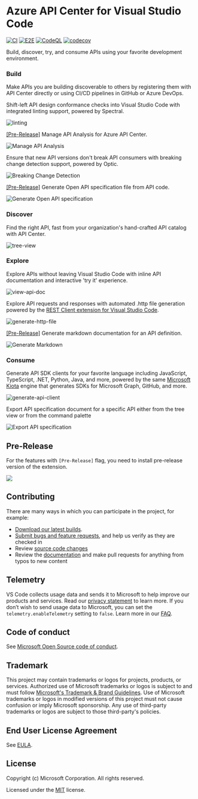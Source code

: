 # Azure API Center for Visual Studio Code
[![CI](https://github.com/microsoft/vscode-azureapicenter/actions/workflows/ci.yml/badge.svg?branch=dev)](https://github.com/microsoft/vscode-azureapicenter/actions/workflows/ci.yml)
[![E2E](https://github.com/microsoft/vscode-azureapicenter/actions/workflows/e2e.yml/badge.svg?branch=dev)](https://github.com/microsoft/vscode-azureapicenter/actions/workflows/e2e.yml)
[![CodeQL](https://github.com/microsoft/vscode-azureapicenter/actions/workflows/codeql.yml/badge.svg?branch=dev)](https://github.com/microsoft/vscode-azureapicenter/actions/workflows/codeql.yml)
[![codecov](https://codecov.io/gh/microsoft/vscode-azureapicenter/branch/dev/graph/badge.svg?token=TIJgHIZNDD)](https://codecov.io/gh/microsoft/vscode-azureapicenter)

Build, discover, try, and consume APIs using your favorite development environment.

### Build

Make APIs you are building discoverable to others by registering them with API Center directly or using CI/CD pipelines in GitHub or Azure DevOps.

Shift-left API design conformance checks into Visual Studio Code with integrated linting support, powered by Spectral.

![linting](./media/integrated-lint.png)

[[Pre-Release]](#pre-release) Manage API Analysis for Azure API Center.

![Manage API Analysis](./media/managed-lint.png)

Ensure that new API versions don't break API consumers with breaking change detection support, powered by Optic.

![Breaking Change Detection](./media/breaking-change.png)

[[Pre-Release]](#pre-release) Generate Open API specification file from API code.

![Generate Open API specification](./media/generate-api-documentation.gif)

### Discover

Find the right API, fast from your organization's hand-crafted API catalog with API Center.

![tree-view](./media/tree-view.png)


### Explore

Explore APIs without leaving Visual Studio Code with inline API documentation and interactive 'try it' experience.

![view-api-doc](./media/view-api-doc.png)

Explore API requests and responses with automated .http file generation powered by the [REST Client extension for Visual Studio Code](https://marketplace.visualstudio.com/items?itemName=humao.rest-client).

![generate-http-file](./media/generate-http-file.png)

[[Pre-Release]](#pre-release) Generate markdown documentation for an API definition.

![Generate Markdown](./media/generate-markdown.png)

### Consume

Generate API SDK clients for your favorite language including JavaScript, TypeScript, .NET, Python, Java, and more, powered by the same [Microsoft Kiota](https://learn.microsoft.com/en-us/openapi/kiota/overview) engine that generates SDKs for Microsoft Graph, GitHub, and more.

![generate-api-client](./media/generate-api-client.png)

Export API specification document for a specific API either from the tree view or from the command palette

![Export API specification](./media/export-api.gif)

## Pre-Release

For the features with `[Pre-Release]` flag, you need to install pre-release version of the extension.

![](/media/pre-release.png)

## Contributing

There are many ways in which you can participate in the project, for example:

- [Download our latest builds](https://github.com/microsoft/vscode-azureapicenter/releases).
- [Submit bugs and feature requests](https://github.com/microsoft/vscode-azureapicenter/issues), and help us verify as they are checked in
- Review [source code changes](https://github.com/microsoft/vscode-azureapicenter/pulls)
- Review the [documentation](CONTRIBUTING.md) and make pull requests for anything from typos to new content

## Telemetry

VS Code collects usage data and sends it to Microsoft to help improve our products and services. Read our [privacy statement](https://go.microsoft.com/fwlink/?LinkID=528096&clcid=0x409) to learn more. If you don’t wish to send usage data to Microsoft, you can set the `telemetry.enableTelemetry` setting to `false`. Learn more in our [FAQ](https://code.visualstudio.com/docs/supporting/faq#_how-to-disable-telemetry-reporting).


## Code of conduct

See [Microsoft Open Source code of conduct](https://opensource.microsoft.com/codeofconduct).

## Trademark

This project may contain trademarks or logos for projects, products, or services. Authorized use of Microsoft trademarks or logos is subject to and must follow [Microsoft's Trademark & Brand Guidelines](https://www.microsoft.com/legal/intellectualproperty/trademarks/usage/general). Use of Microsoft trademarks or logos in modified versions of this project must not cause confusion or imply Microsoft sponsorship. Any use of third-party trademarks or logos are subject to those third-party's policies.

## End User License Agreement
See [EULA](EULA).

## License

Copyright (c) Microsoft Corporation. All rights reserved.

Licensed under the [MIT](LICENSE) license.
